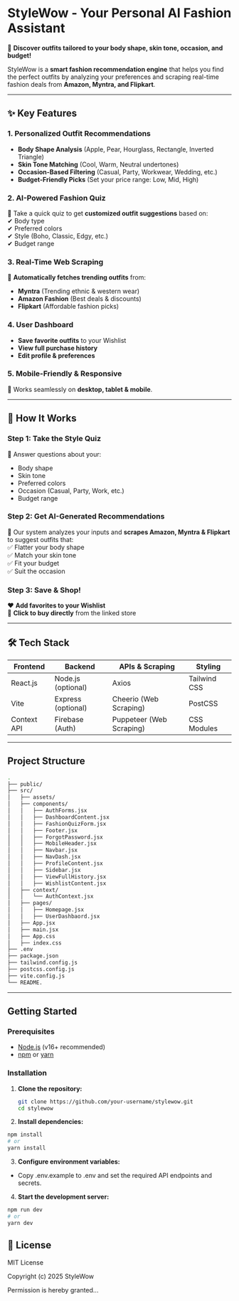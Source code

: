 # StyleWow - Your Personal AI Fashion Assistant  

🌟 **Discover outfits tailored to your body shape, skin tone, occasion, and budget!**  

StyleWow is a **smart fashion recommendation engine** that helps you find the perfect outfits by analyzing your preferences and scraping real-time fashion deals from **Amazon, Myntra, and Flipkart**.  

---

## ✨ Key Features  

### **1. Personalized Outfit Recommendations**  
- **Body Shape Analysis** (Apple, Pear, Hourglass, Rectangle, Inverted Triangle)  
- **Skin Tone Matching** (Cool, Warm, Neutral undertones)  
- **Occasion-Based Filtering** (Casual, Party, Workwear, Wedding, etc.)  
- **Budget-Friendly Picks** (Set your price range: Low, Mid, High)  

### **2. AI-Powered Fashion Quiz**  
📝 Take a quick quiz to get **customized outfit suggestions** based on:  
✔ Body type  
✔ Preferred colors  
✔ Style (Boho, Classic, Edgy, etc.)  
✔ Budget range  

### **3. Real-Time Web Scraping**  
🛒 **Automatically fetches trending outfits** from:  
- **Myntra** (Trending ethnic & western wear)  
- **Amazon Fashion** (Best deals & discounts)  
- **Flipkart** (Affordable fashion picks)  

### **4. User Dashboard**  
- **Save favorite outfits** to your Wishlist  
- **View full purchase history**  
- **Edit profile & preferences**  

### **5. Mobile-Friendly & Responsive**  
📱 Works seamlessly on **desktop, tablet & mobile**.  

---

## 🚀 How It Works  

### **Step 1: Take the Style Quiz**  
🔹 Answer questions about your:  
- Body shape  
- Skin tone  
- Preferred colors  
- Occasion (Casual, Party, Work, etc.)  
- Budget range  

### **Step 2: Get AI-Generated Recommendations**  
🤖 Our system analyzes your inputs and **scrapes Amazon, Myntra & Flipkart** to suggest outfits that:  
✅ Flatter your body shape  
✅ Match your skin tone  
✅ Fit your budget  
✅ Suit the occasion  

### **Step 3: Save & Shop!**  
❤️ **Add favorites to your Wishlist**  
🛒 **Click to buy directly** from the linked store  

---

## 🛠️ Tech Stack  

| Frontend | Backend | APIs & Scraping | Styling |
|----------|---------|-----------------|---------|
| React.js | Node.js (optional) | Axios | Tailwind CSS |
| Vite | Express (optional) | Cheerio (Web Scraping) | PostCSS |
| Context API | Firebase (Auth) | Puppeteer (Web Scraping) | CSS Modules |

---



## Project Structure

```sh
.
├── public/ 
├── src/
│   ├── assets/ 
│   ├── components/
│   │   ├── AuthForms.jsx 
│   │   ├── DashboardContent.jsx 
│   │   ├── FashionQuizForm.jsx 
│   │   ├── Footer.jsx 
│   │   ├── ForgotPassword.jsx 
│   │   ├── MobileHeader.jsx 
│   │   ├── Navbar.jsx 
│   │   ├── NavDash.jsx 
│   │   ├── ProfileContent.jsx 
│   │   ├── Sidebar.jsx 
│   │   ├── ViewFullHistory.jsx 
│   │   ├── WishlistContent.jsx 
│   ├── context/
│   │   └── AuthContext.jsx 
│   ├── pages/
│   │   ├── Homepage.jsx 
│   │   ├── UserDashbaord.jsx 
│   ├── App.jsx 
│   ├── main.jsx 
│   ├── App.css 
│   ├── index.css 
├── .env 
├── package.json 
├── tailwind.config.js 
├── postcss.config.js 
├── vite.config.js 
└── README.

```
---


## Getting Started

### Prerequisites

- [Node.js](https://nodejs.org/) (v16+ recommended)
- [npm](https://www.npmjs.com/) or [yarn](https://yarnpkg.com/)

### Installation

1. **Clone the repository:**
   ```sh
   git clone https://github.com/your-username/stylewow.git
   cd stylewow

   ```

2. **Install dependencies:**
```sh 
npm install
# or
yarn install
```

3. **Configure environment variables:**

* Copy .env.example to .env and set the required API endpoints and secrets.

4. **Start the development server:**
```sh
npm run dev
# or
yarn dev
```

## 📜 License

MIT License

Copyright (c) 2025 StyleWow

Permission is hereby granted...
